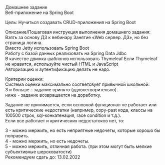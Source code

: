 Домашнее задание  
Веб-приложение на Spring Boot

Цель:
Нучиться создавать CRUD-приложения на Spring Boot

Описание/Пошаговая инструкция выполнения домашнего задания:  
Взять за основу ДЗ к вебинару Занятие «Web сервер. ДЗ», но без страница логина.  
Вместо Jetty использовать Spring Boot  
Работу с базой данных реализовать на Spring Data Jdbc  
В качестве движка шаблонов использовать Thymeleaf Если Thymeleaf не нравится, используйте чистый HTML и JavaScript  
Авторизацию и аутентификацию делать не надо.

Критерии оценки:  
Система оценки максимально соответсвует привычной школьной:  
3 и больше - задание принято (удовлетворительно).  
ниже - задание возвращается на доработку.  

Задание не принимается, если основной функционал не работает или есть критические недостатки (например, copy-past кода, классы на 100500 строк, sql-конкатенация,  race condition и т.д.).  
Если все работает и критических недостатоков нет, то:  

3 - можно мержить, но есть неприятные недочеты, которые хорошо бы поправить.  
4 - можно мержить, но есть недочеты.  
5 - можно мержить, отличная работа. (при этом могут быть мелкие субъективные шероховатости)  
Рекомендуем сдать до: 13.02.2022